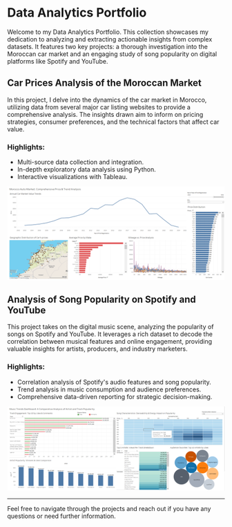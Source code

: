 # Data Analytics Portfolio

Welcome to my Data Analytics Portfolio. This collection showcases my dedication to analyzing and extracting actionable insights from complex datasets. It features two key projects: a thorough investigation into the Moroccan car market and an engaging study of song popularity on digital platforms like Spotify and YouTube.

## Car Prices Analysis of the Moroccan Market

In this project, I delve into the dynamics of the car market in Morocco, utilizing data from several major car listing websites to provide a comprehensive analysis. The insights drawn aim to inform on pricing strategies, consumer preferences, and the technical factors that affect car value.

### Highlights:
- Multi-source data collection and integration.
- In-depth exploratory data analysis using Python.
- Interactive visualizations with Tableau.


[![Morocco Auto Market: Comprehensive Price & Trend Analysis](/Car%20Prices%20Analysis/Car_visualization.PNG)](https://github.com/Adibkhf/Data-Analytics/tree/main/Car%20Prices%20Analysis)


## Analysis of Song Popularity on Spotify and YouTube

This project takes on the digital music scene, analyzing the popularity of songs on Spotify and YouTube. It leverages a rich dataset to decode the correlation between musical features and online engagement, providing valuable insights for artists, producers, and industry marketers.

### Highlights:
- Correlation analysis of Spotify's audio features and song popularity.
- Trend analysis in music consumption and audience preferences.
- Comprehensive data-driven reporting for strategic decision-making.

[![ Music Analysis Project](/Youtube%20%26%20Spotify%20Music%20analysis/Youtube_visualization.PNG)](https://github.com/Adibkhf/Data-Analytics/tree/main/Youtube%20%26%20Spotify%20Music%20analysis)


---

Feel free to navigate through the projects and reach out if you have any questions or need further information.
